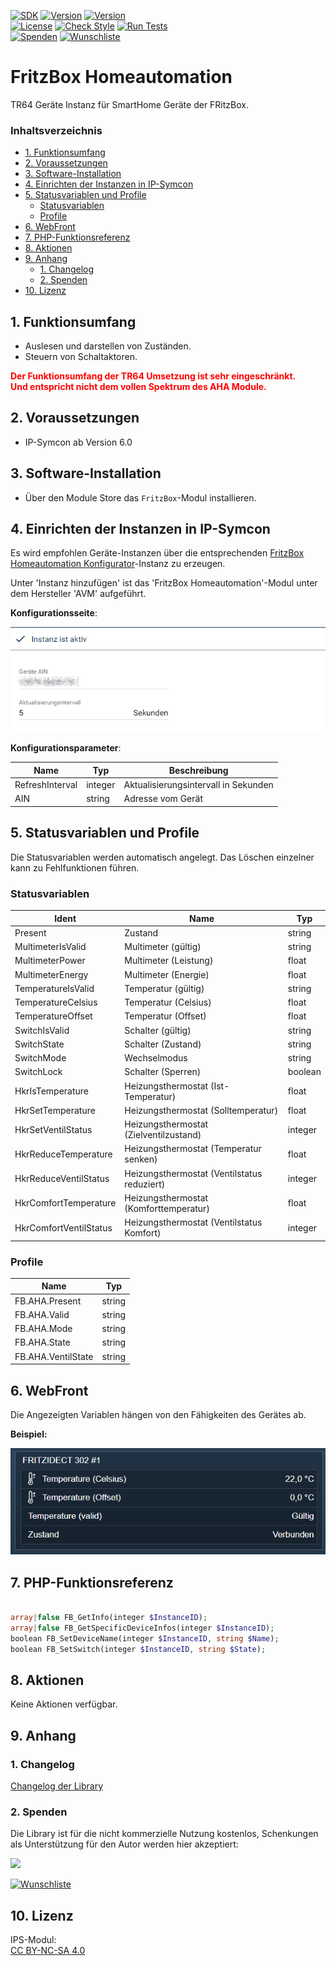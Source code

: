 [![SDK](https://img.shields.io/badge/Symcon-PHPModul-red.svg)](https://www.symcon.de/service/dokumentation/entwicklerbereich/sdk-tools/sdk-php/)
[![Version](https://img.shields.io/badge/Modul%20version-0.82-blue.svg)]()
[![Version](https://img.shields.io/badge/Symcon%20Version-6.0%20%3E-green.svg)](https://www.symcon.de/de/service/dokumentation/installation/migrationen/v60-v61-q1-2022/)  
[![License](https://img.shields.io/badge/License-CC%20BY--NC--SA%204.0-green.svg)](https://creativecommons.org/licenses/by-nc-sa/4.0/)
[![Check Style](https://github.com/Nall-chan/FritzBox/workflows/Check%20Style/badge.svg)](https://github.com/Nall-chan/FritzBox/actions) [![Run Tests](https://github.com/Nall-chan/FritzBox/workflows/Run%20Tests/badge.svg)](https://github.com/Nall-chan/FritzBox/actions)  
[![Spenden](https://www.paypalobjects.com/de_DE/DE/i/btn/btn_donate_SM.gif)](#2-spenden)
[![Wunschliste](https://img.shields.io/badge/Wunschliste-Amazon-ff69fb.svg)](#2-spenden)  

# FritzBox Homeautomation <!-- omit in toc -->
TR64 Geräte Instanz für SmartHome Geräte der FRitzBox.  

### Inhaltsverzeichnis <!-- omit in toc -->

- [1. Funktionsumfang](#1-funktionsumfang)
- [2. Voraussetzungen](#2-voraussetzungen)
- [3. Software-Installation](#3-software-installation)
- [4. Einrichten der Instanzen in IP-Symcon](#4-einrichten-der-instanzen-in-ip-symcon)
- [5. Statusvariablen und Profile](#5-statusvariablen-und-profile)
  - [Statusvariablen](#statusvariablen)
  - [Profile](#profile)
- [6. WebFront](#6-webfront)
- [7. PHP-Funktionsreferenz](#7-php-funktionsreferenz)
- [8. Aktionen](#8-aktionen)
- [9. Anhang](#9-anhang)
  - [1. Changelog](#1-changelog)
  - [2. Spenden](#2-spenden)
- [10. Lizenz](#10-lizenz)

## 1. Funktionsumfang

* Auslesen und darstellen von Zuständen.  
* Steuern von Schaltaktoren.

**<div style="color:red">Der Funktionsumfang der TR64 Umsetzung ist sehr eingeschränkt.  
Und entspricht nicht dem vollen Spektrum des AHA Module.</div>**

## 2. Voraussetzungen

- IP-Symcon ab Version 6.0

## 3. Software-Installation

* Über den Module Store das `FritzBox`-Modul installieren.

## 4. Einrichten der Instanzen in IP-Symcon

 Es wird empfohlen Geräte-Instanzen über die entsprechenden [FritzBox Homeautomation Konfigurator](../FritzBox%20Homeautomation%20Configurator/README.md)-Instanz zu erzeugen.  
 
 Unter 'Instanz hinzufügen' ist das 'FritzBox Homeautomation'-Modul unter dem Hersteller 'AVM' aufgeführt.

__Konfigurationsseite__:

![Config](imgs/config.png)  

__Konfigurationsparameter__:  

| Name            | Typ     | Beschreibung                         |
| --------------- | ------- | ------------------------------------ |
| RefreshInterval | integer | Aktualisierungsintervall in Sekunden |
| AIN             | string  | Adresse vom Gerät                    |

## 5. Statusvariablen und Profile

Die Statusvariablen werden automatisch angelegt. Das Löschen einzelner kann zu Fehlfunktionen führen.

### Statusvariablen

| Ident                  | Name                                        | Typ     |
| ---------------------- | ------------------------------------------- | ------- |
| Present                | Zustand                                     | string  |
| MultimeterIsValid      | Multimeter (gültig)                         | string  |
| MultimeterPower        | Multimeter (Leistung)                       | float   |
| MultimeterEnergy       | Multimeter (Energie)                        | float   |
| TemperatureIsValid     | Temperatur (gültig)                         | string  |
| TemperatureCelsius     | Temperatur (Celsius)                        | float   |
| TemperatureOffset      | Temperatur (Offset)                         | float   |
| SwitchIsValid          | Schalter (gültig)                           | string  |
| SwitchState            | Schalter (Zustand)                          | string  |
| SwitchMode             | Wechselmodus                                | string  |
| SwitchLock             | Schalter (Sperren)                          | boolean |
| HkrIsTemperature       | Heizungsthermostat (Ist-Temperatur)         | float   |
| HkrSetTemperature      | Heizungsthermostat (Solltemperatur)         | float   |
| HkrSetVentilStatus     | Heizungsthermostat (Zielventilzustand)      | integer |
| HkrReduceTemperature   | Heizungsthermostat (Temperatur senken)      | float   |
| HkrReduceVentilStatus  | Heizungsthermostat (Ventilstatus reduziert) | integer |
| HkrComfortTemperature  | Heizungsthermostat (Komforttemperatur)      | float   |
| HkrComfortVentilStatus | Heizungsthermostat (Ventilstatus Komfort)   | integer |


### Profile

| Name               | Typ    |
| ------------------ | ------ |
| FB.AHA.Present     | string |
| FB.AHA.Valid       | string |
| FB.AHA.Mode        | string |
| FB.AHA.State       | string |
| FB.AHA.VentilState | string |


## 6. WebFront

Die Angezeigten Variablen hängen von den Fähigkeiten des Gerätes ab.  

**Beispiel:**  

![Webfront](imgs/webfront.png)  

## 7. PHP-Funktionsreferenz

```php

array|false FB_GetInfo(integer $InstanceID);
array|false FB_GetSpecificDeviceInfos(integer $InstanceID);
boolean FB_SetDeviceName(integer $InstanceID, string $Name);
boolean FB_SetSwitch(integer $InstanceID, string $State);
```

## 8. Aktionen

Keine Aktionen verfügbar.

## 9. Anhang

### 1. Changelog

[Changelog der Library](../README.md#changelog)

### 2. Spenden

  Die Library ist für die nicht kommerzielle Nutzung kostenlos, Schenkungen als Unterstützung für den Autor werden hier akzeptiert:  

<a href="https://www.paypal.com/donate?hosted_button_id=G2SLW2MEMQZH2" target="_blank"><img src="https://www.paypalobjects.com/de_DE/DE/i/btn/btn_donate_LG.gif" border="0" /></a>  

[![Wunschliste](https://img.shields.io/badge/Wunschliste-Amazon-ff69fb.svg)](https://www.amazon.de/hz/wishlist/ls/YU4AI9AQT9F?ref_=wl_share) 

## 10. Lizenz

  IPS-Modul:  
  [CC BY-NC-SA 4.0](https://creativecommons.org/licenses/by-nc-sa/4.0/)  

